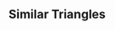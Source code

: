 ## Similar Triangles

<!-- ![](./EquiangularTriangles.png) -->

<!-- $$\definecolor{b}{RGB}{0,103,214}\definecolor{g}{RGB}{29,177,0}\definecolor{g}{RGB}{238,34,12}\color{b}a$$ and $$\color{b}b$$ -->


<!-- [[corresponding angles]]((qr,'Math/Geometry_1/RelatedAngles/base/Corresponding',#00756F)) -->
